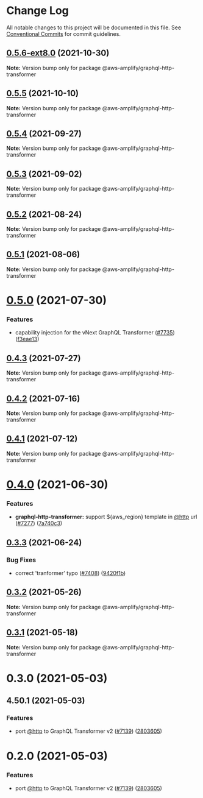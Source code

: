 # Change Log

All notable changes to this project will be documented in this file.
See [Conventional Commits](https://conventionalcommits.org) for commit guidelines.

## [0.5.6-ext8.0](https://github.com/aws-amplify/amplify-cli/compare/@aws-amplify/graphql-http-transformer@0.5.5...@aws-amplify/graphql-http-transformer@0.5.6-ext8.0) (2021-10-30)

**Note:** Version bump only for package @aws-amplify/graphql-http-transformer





## [0.5.5](https://github.com/aws-amplify/amplify-cli/compare/@aws-amplify/graphql-http-transformer@0.5.4...@aws-amplify/graphql-http-transformer@0.5.5) (2021-10-10)

**Note:** Version bump only for package @aws-amplify/graphql-http-transformer





## [0.5.4](https://github.com/aws-amplify/amplify-cli/compare/@aws-amplify/graphql-http-transformer@0.5.3...@aws-amplify/graphql-http-transformer@0.5.4) (2021-09-27)

**Note:** Version bump only for package @aws-amplify/graphql-http-transformer





## [0.5.3](https://github.com/aws-amplify/amplify-cli/compare/@aws-amplify/graphql-http-transformer@0.5.2...@aws-amplify/graphql-http-transformer@0.5.3) (2021-09-02)

**Note:** Version bump only for package @aws-amplify/graphql-http-transformer





## [0.5.2](https://github.com/aws-amplify/amplify-cli/compare/@aws-amplify/graphql-http-transformer@0.5.1...@aws-amplify/graphql-http-transformer@0.5.2) (2021-08-24)

**Note:** Version bump only for package @aws-amplify/graphql-http-transformer





## [0.5.1](https://github.com/aws-amplify/amplify-cli/compare/@aws-amplify/graphql-http-transformer@0.5.0...@aws-amplify/graphql-http-transformer@0.5.1) (2021-08-06)

**Note:** Version bump only for package @aws-amplify/graphql-http-transformer





# [0.5.0](https://github.com/aws-amplify/amplify-cli/compare/@aws-amplify/graphql-http-transformer@0.4.3...@aws-amplify/graphql-http-transformer@0.5.0) (2021-07-30)


### Features

* capability injection for the vNext GraphQL Transformer ([#7735](https://github.com/aws-amplify/amplify-cli/issues/7735)) ([f3eae13](https://github.com/aws-amplify/amplify-cli/commit/f3eae13ab2848df398e26429abf985b756abcff2))





## [0.4.3](https://github.com/aws-amplify/amplify-cli/compare/@aws-amplify/graphql-http-transformer@0.4.2...@aws-amplify/graphql-http-transformer@0.4.3) (2021-07-27)

**Note:** Version bump only for package @aws-amplify/graphql-http-transformer





## [0.4.2](https://github.com/aws-amplify/amplify-cli/compare/@aws-amplify/graphql-http-transformer@0.4.1...@aws-amplify/graphql-http-transformer@0.4.2) (2021-07-16)

**Note:** Version bump only for package @aws-amplify/graphql-http-transformer





## [0.4.1](https://github.com/aws-amplify/amplify-cli/compare/@aws-amplify/graphql-http-transformer@0.4.0...@aws-amplify/graphql-http-transformer@0.4.1) (2021-07-12)

**Note:** Version bump only for package @aws-amplify/graphql-http-transformer





# [0.4.0](https://github.com/aws-amplify/amplify-cli/compare/@aws-amplify/graphql-http-transformer@0.3.3...@aws-amplify/graphql-http-transformer@0.4.0) (2021-06-30)


### Features

* **graphql-http-transformer:** support ${aws_region} template in [@http](https://github.com/http) url ([#7277](https://github.com/aws-amplify/amplify-cli/issues/7277)) ([7a740c3](https://github.com/aws-amplify/amplify-cli/commit/7a740c306f117d4566e86a94cd3632e785b1a420))





## [0.3.3](https://github.com/aws-amplify/amplify-cli/compare/@aws-amplify/graphql-http-transformer@0.3.2...@aws-amplify/graphql-http-transformer@0.3.3) (2021-06-24)


### Bug Fixes

* correct 'tranformer' typo ([#7408](https://github.com/aws-amplify/amplify-cli/issues/7408)) ([9420f1b](https://github.com/aws-amplify/amplify-cli/commit/9420f1b29137fd7621d7d902a147e596776357df))





## [0.3.2](https://github.com/aws-amplify/amplify-cli/compare/@aws-amplify/graphql-http-transformer@0.3.1...@aws-amplify/graphql-http-transformer@0.3.2) (2021-05-26)

**Note:** Version bump only for package @aws-amplify/graphql-http-transformer





## [0.3.1](https://github.com/aws-amplify/amplify-cli/compare/@aws-amplify/graphql-http-transformer@0.3.0...@aws-amplify/graphql-http-transformer@0.3.1) (2021-05-18)

**Note:** Version bump only for package @aws-amplify/graphql-http-transformer





# 0.3.0 (2021-05-03)



## 4.50.1 (2021-05-03)


### Features

* port [@http](https://github.com/http) to GraphQL Transformer v2 ([#7139](https://github.com/aws-amplify/amplify-cli/issues/7139)) ([2803605](https://github.com/aws-amplify/amplify-cli/commit/28036059229666c70ab8d8f7ff6b4d966f6acae8))





# 0.2.0 (2021-05-03)


### Features

* port [@http](https://github.com/http) to GraphQL Transformer v2 ([#7139](https://github.com/aws-amplify/amplify-cli/issues/7139)) ([2803605](https://github.com/aws-amplify/amplify-cli/commit/28036059229666c70ab8d8f7ff6b4d966f6acae8))
